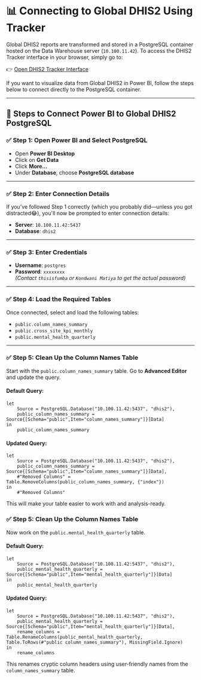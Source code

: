 # 📊 Connecting to Global DHIS2 Using Tracker

Global DHIS2 reports are transformed and stored in a PostgreSQL container hosted on the Data Warehouse server (`10.100.11.42`). To access the DHIS2 Tracker interface in your browser, simply go to:

👉 [Open DHIS2 Tracker Interface](http://10.100.11.42:8095/)

If you want to visualize data from Global DHIS2 in Power BI, follow the steps below to connect directly to the PostgreSQL container.

---

## 🔌 Steps to Connect Power BI to Global DHIS2 PostgreSQL

### ✅ Step 1: Open Power BI and Select PostgreSQL

- Open **Power BI Desktop**
- Click on **Get Data**
- Click **More…**
- Under **Database**, choose **PostgreSQL database**

---

### ✅ Step 2: Enter Connection Details

If you’ve followed Step 1 correctly (which you probably did—unless you got distracted😂), you'll now be prompted to enter connection details:

- **Server**: `10.100.11.42:5437`
- **Database**: `dhis2`

---

### ✅ Step 3: Enter Credentials

- **Username**: `postgres`
- **Password**: `xxxxxxxx`  
  _(Contact `thisisfumba` or `Kondwani Matiya` to get the actual password)_

---

### ✅ Step 4: Load the Required Tables

Once connected, select and load the following tables:

- `public.column_names_summary`
- `public.cross_site_kpi_monthly`
- `public.mental_health_quarterly`

---

### ✅ Step 5: Clean Up the Column Names Table

Start with the `public.column_names_summary` table. Go to **Advanced Editor** and update the query.

#### Default Query:
```powerquery
let
    Source = PostgreSQL.Database("10.100.11.42:5437", "dhis2"),
    public_column_names_summary = Source{[Schema="public",Item="column_names_summary"]}[Data]
in
    public_column_names_summary
```

#### Updated Query:
```powerquery
let
    Source = PostgreSQL.Database("10.100.11.42:5437", "dhis2"),
    public_column_names_summary = Source{[Schema="public",Item="column_names_summary"]}[Data],
    #"Removed Columns" = Table.RemoveColumns(public_column_names_summary, {"index"})
in
    #"Removed Columns"
```

This will make your table easier to work with and analysis-ready.

### ✅ Step 5: Clean Up the Column Names Table

Now work on the `public.mental_health_quarterly` table.

#### Default Query:
```powerquery
let  
    Source = PostgreSQL.Database("10.100.11.42:5437", "dhis2"),
    public_mental_health_quarterly = Source{[Schema="public",Item="mental_health_quarterly"]}[Data]  
in  
    public_mental_health_quarterly
```

#### Updated Query:
```powerquery
let  
    Source = PostgreSQL.Database("10.100.11.42:5437", "dhis2"),
    public_mental_health_quarterly = Source{[Schema="public",Item="mental_health_quarterly"]}[Data],
    rename_columns = Table.RenameColumns(public_mental_health_quarterly, Table.ToRows(#"public column_names_summary"), MissingField.Ignore)
in  
    rename_columns
```

This renames cryptic column headers using user-friendly names from the `column_names_summary` table.



